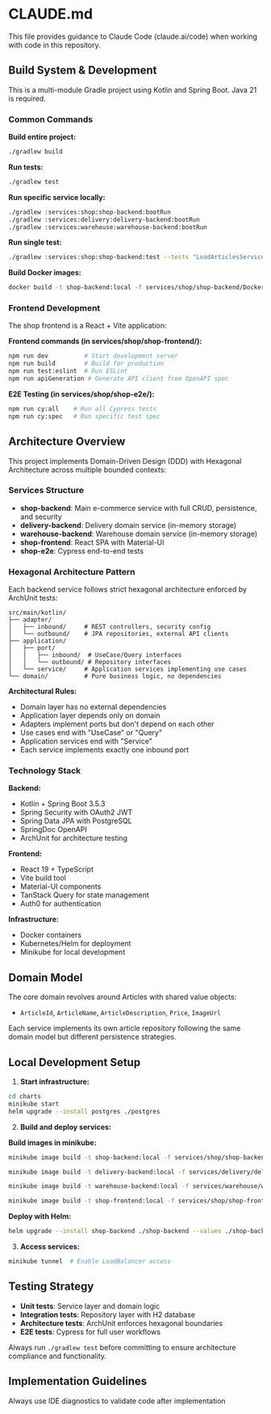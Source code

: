 # CLAUDE.md

This file provides guidance to Claude Code (claude.ai/code) when working with code in this repository.

## Build System & Development

This is a multi-module Gradle project using Kotlin and Spring Boot. Java 21 is required.

### Common Commands

**Build entire project:**

```bash
./gradlew build
```

**Run tests:**

```bash
./gradlew test
```

**Run specific service locally:**

```bash
./gradlew :services:shop:shop-backend:bootRun
./gradlew :services:delivery:delivery-backend:bootRun
./gradlew :services:warehouse:warehouse-backend:bootRun
```

**Run single test:**

```bash
./gradlew :services:shop:shop-backend:test --tests "LoadArticlesServiceTest"
```

**Build Docker images:**

```bash
docker build -t shop-backend:local -f services/shop/shop-backend/Dockerfile .
```

### Frontend Development

The shop frontend is a React + Vite application:

**Frontend commands (in services/shop/shop-frontend/):**

```bash
npm run dev          # Start development server
npm run build        # Build for production  
npm run test:eslint  # Run ESLint
npm run apiGeneration # Generate API client from OpenAPI spec
```

**E2E Testing (in services/shop/shop-e2e/):**

```bash
npm run cy:all    # Run all Cypress tests
npm run cy:spec   # Run specific test spec
```

## Architecture Overview

This project implements Domain-Driven Design (DDD) with Hexagonal Architecture across multiple bounded contexts:

### Services Structure

- **shop-backend**: Main e-commerce service with full CRUD, persistence, and security
- **delivery-backend**: Delivery domain service (in-memory storage)
- **warehouse-backend**: Warehouse domain service (in-memory storage)
- **shop-frontend**: React SPA with Material-UI
- **shop-e2e**: Cypress end-to-end tests

### Hexagonal Architecture Pattern

Each backend service follows strict hexagonal architecture enforced by ArchUnit tests:

```
src/main/kotlin/
├── adapter/
│   ├── inbound/     # REST controllers, security config
│   └── outbound/    # JPA repositories, external API clients
├── application/
│   ├── port/
│   │   ├── inbound/  # UseCase/Query interfaces
│   │   └── outbound/ # Repository interfaces
│   └── service/     # Application services implementing use cases
└── domain/          # Pure business logic, no dependencies
```

**Architectural Rules:**

- Domain layer has no external dependencies
- Application layer depends only on domain
- Adapters implement ports but don't depend on each other
- Use cases end with "UseCase" or "Query"
- Application services end with "Service"
- Each service implements exactly one inbound port

### Technology Stack

**Backend:**

- Kotlin + Spring Boot 3.5.3
- Spring Security with OAuth2 JWT
- Spring Data JPA with PostgreSQL
- SpringDoc OpenAPI
- ArchUnit for architecture testing

**Frontend:**

- React 19 + TypeScript
- Vite build tool
- Material-UI components
- TanStack Query for state management
- Auth0 for authentication

**Infrastructure:**

- Docker containers
- Kubernetes/Helm for deployment
- Minikube for local development

## Domain Model

The core domain revolves around Articles with shared value objects:

- `ArticleId`, `ArticleName`, `ArticleDescription`, `Price`, `ImageUrl`

Each service implements its own article repository following the same domain model but different persistence strategies.

## Local Development Setup

1. **Start infrastructure:**

```bash
cd charts
minikube start
helm upgrade --install postgres ./postgres
```

2. **Build and deploy services:**

**Build images in minikube:**

```bash
minikube image build -t shop-backend:local -f services/shop/shop-backend/Dockerfile .
```

```bash
minikube image build -t delivery-backend:local -f services/delivery/delivery-backend/Dockerfile .
```

```bash
minikube image build -t warehouse-backend:local -f services/warehouse/warehouse-backend/Dockerfile .
```

```bash
minikube image build -t shop-frontend:local -f services/shop/shop-frontend/Dockerfile .
```

**Deploy with Helm:**

```bash
helm upgrade --install shop-backend ./shop-backend --values ./shop-backend/values.local.yaml
```

3. **Access services:**

```bash
minikube tunnel  # Enable LoadBalancer access
```

## Testing Strategy

- **Unit tests**: Service layer and domain logic
- **Integration tests**: Repository layer with H2 database
- **Architecture tests**: ArchUnit enforces hexagonal boundaries
- **E2E tests**: Cypress for full user workflows

Always run `./gradlew test` before committing to ensure architecture compliance and functionality.

## Implementation Guidelines

Always use IDE diagnostics to validate code after implementation
